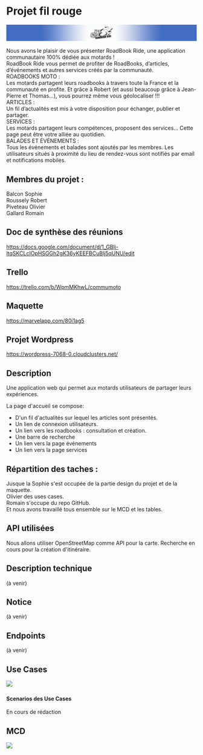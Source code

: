 # Projet fil rouge

![](banniere.jpg)

Nous avons le plaisir de vous présenter RoadBook Ride, une application communautaire 100% dédiée aux motards !<br/>
RoadBook Ride vous permet de profiter de RoadBooks, d’articles, d’événements et autres services créés par la communauté.<br/>
ROADBOOKS MOTO : <br/>
Les motards partagent leurs roadbooks à travers toute la France et la communauté en profite. Et grâce à Robert (et aussi beaucoup grâce à Jean-Pierre et Thomas…), vous pourrez même vous géolocaliser !!!<br/>
ARTICLES : <br/>
Un fil d’actualités est mis à votre disposition pour échanger, publier et partager.<br/>
SERVICES :<br/>
Les motards partagent leurs compétences, proposent des services… Cette page peut être votre alliée au quotidien. <br/>
BALADES ET ÉVÉNEMENTS : <br/>
Tous les événements et balades sont ajoutés par les membres. Les utilisateurs situés à proximité du lieu de rendez-vous sont notifiés par email et notifications mobiles.<br/>

## Membres du projet :
Balcon Sophie<br/>
Roussely Robert<br/>
Piveteau Olivier<br/>
Gallard Romain

## Doc de synthèse des réunions

https://docs.google.com/document/d/1_GBlj-ltqSKCLcIOpHSGGh2gK36yKEEFBCuBlj5qUNU/edit

## Trello
https://trello.com/b/WpmMKhwL/commumoto

## Maquette
https://marvelapp.com/80i1ag5

## Projet Wordpress
https://wordpress-7068-0.cloudclusters.net/

## Description
Une application web qui permet aux motards utilisateurs de partager leurs expériences.<br/>

La page d'accueil se compose:
- D'un fil d'actualités sur lequel les articles sont présentés.
- Un lien de connexion utilisateurs.
- Un lien vers les roadbooks : consultation et création.
- Une barre de recherche
- Un lien vers la page événements
- Un lien vers la page services

## Répartition des taches :
Jusque la Sophie s'est occupée de la partie design du projet et de la maquette.<br/>
Olivier des uses cases.<br/>
Romain s'occupe du repo GitHub.<br/>
Et nous avons travaillé tous ensemble sur le MCD et les tables.

## API utilisées 
Nous allons utiliser OpenStreetMap comme API pour la carte.
Recherche en cours pour la création d'itinéraire.

## Description technique
(à venir)

## Notice
(à venir)

## Endpoints

(à venir)<br/>

## Use Cases

![](https://i.imgur.com/18DLzFj.png)

#### Scenarios des Use Cases

En cours de rédaction

## MCD

![](https://i.imgur.com/nQjXG97.png)


